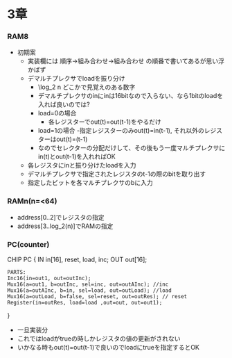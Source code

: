 # 3章

### RAM8
- 初期案
  - 実装欄には 順序→組み合わせ→組み合わせ の順番で書いてあるが思い浮かばず
  - デマルチプレクサでloadを振り分け
    - \log_2 n どこかで見覚えのある数字
    - デマルチプレクサのinにinは16bitなので入らない、なら1bitのloadを入れば良いのでは?
    - load=0の場合
      - 各レジスターでout(t)=out(t-1)をやるだけ
    - load=1の場合
      -指定レジスターのみout(t)=in(t-1), それ以外のレジスターはout(t)=(t-1)
    - なのでセレクターの分配だけして、その後もう一度マルチプレクサにin(t)とout(t-1)を入れればOK
  - 各レジスタにinと振り分けたloadを入力
  - デマルチプレクサで指定されたレジスタのt-1の際のbitを取り出す
  - 指定したビットを各マルチプレクサのbに入力

### RAMn(n=<64)
- address[0..2]でレジスタの指定
- address[3..log_2(n)]でRAMの指定

### PC(counter)

CHIP PC {
    IN in[16], reset, load, inc;
    OUT out[16];
    
    PARTS:
    Inc16(in=out1, out=outInc);
    Mux16(a=out1, b=outInc, sel=inc, out=outAInc); //inc
    Mux16(a=outAInc, b=in, sel=load, out=outLoad); //load 
    Mux16(a=outLoad, b=false, sel=reset, out=outRes); // reset
    Register(in=outRes, load=load ,out=out, out=out1);
}
- 一旦実装分
- これではloadがtrueの時しかレジスタの値の更新がされない
- いかなる時もout(t)=out(t-1)で良いのでloadにtrueを指定するとOK